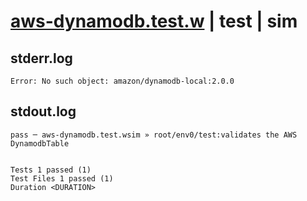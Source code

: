 # [aws-dynamodb.test.w](../../../../../../examples/tests/sdk_tests/dynamodb-table/aws-dynamodb.test.w) | test | sim

## stderr.log
```log
Error: No such object: amazon/dynamodb-local:2.0.0

```

## stdout.log
```log
pass ─ aws-dynamodb.test.wsim » root/env0/test:validates the AWS DynamodbTable
 
 
Tests 1 passed (1)
Test Files 1 passed (1)
Duration <DURATION>
```

